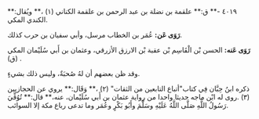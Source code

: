 ٤٠١٩ -** ق:** علقمة بن نضلة بن عبد الرحمن بن علقمة الكناني (١) ،** ويُقال:** الكندي المكي.

**رَوَى عَن:** عُمَر بن الخطاب مرسل، وأبي سفيان بن حرب كذلك.

**رَوَى عَنه:** الحسن بْن الْقَاسِم بْن عقبة بْن الارزق الأزرقي، وعثمان بن أَبي سُلَيْمان المكي (ق) .

وقد ظن بعضهم أن لهُ صُحبَةٌ، وليس ذلك بشيءٍ.

ذكره ابنُ حِبَّان فِي كتاب"أتباع التابعين من الثقات" (٢) ،** وَقَال:** يروي عن الحجازيين (٣) .روى له ابْن ماجه حديثا واحدا من رواية عثمان بن أَبي سُلَيْمان، عنه،** قال:** تُوُفِّيَ رَسُولُ اللَّهِ صَلَّى اللَّهُ عَلَيْهِ وسَلَّمَ وأَبُو بَكْرٍ وعُمَر وما تدعى رباع مكة إلا السوائب.